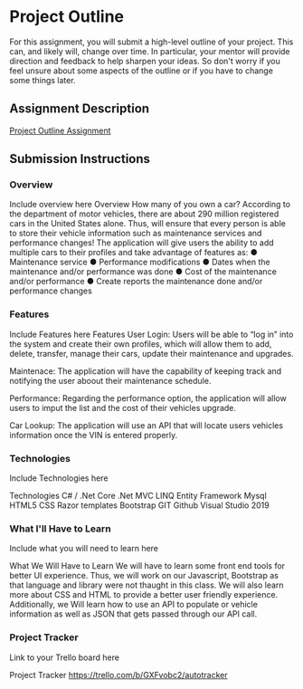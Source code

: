 ﻿# Project Outline
For this assignment, you will submit a high-level outline of your project. This can, and likely will, change over time. In particular, your mentor will provide direction and feedback to help sharpen your ideas. So don't worry if you feel unsure about some aspects of the outline or if you have to change some things later.

## Assignment Description
[Project Outline Assignment](https://education.launchcode.org/liftoff/modules/assignments/project-outline)

## Submission Instructions

### Overview
Include overview here
Overview
How many of you own a car? According to the department of motor vehicles, there are about
290 million registered cars in the United States alone. Thus, will ensure that every person is able to store their vehicle information
such as maintenance services and performance changes!
The application will give users the ability to add multiple cars to their profiles and take advantage of features as:
● Maintenance service
● Performance modifications
● Dates when the maintenance and/or performance was done
● Cost of the maintenance and/or performance
● Create reports the maintenance done and/or performance changes

### Features
Include Features here
Features
User Login: Users will be able to “log in” into the system and create their own profiles, 
which will allow them to add, delete, transfer, manage their cars, update their maintenance and upgrades. 

Maintenace: The application will have the capability of keeping track and notifying the user aboout their maintenance schedule.

Performance: Regarding the performance option, the application will allow users to imput the list and the cost of their vehicles upgrade.

Car Lookup: The application will use an API that will locate users vehicles information once the VIN is entered properly.

### Technologies
Include Technologies here

Technologies
C# / .Net Core
.Net MVC
LINQ
Entity Framework
Mysql
HTML5
CSS
Razor templates
Bootstrap
GIT
Github
Visual Studio 2019

### What I'll Have to Learn
Include what you will need to learn here

What We Will Have to Learn
We will have to learn some front end tools for better UI experience. Thus, we will work on our Javascript, 
Bootstrap as that language and library were not thaught in this class. We will also learn more about CSS and HTML 
to provide a better user friendly experience. Additionally, we Will learn how to use an API to populate or vehicle
information as well as JSON that gets passed through our API call.

### Project Tracker
Link to your Trello board here

Project Tracker
https://trello.com/b/GXFvobc2/autotracker
